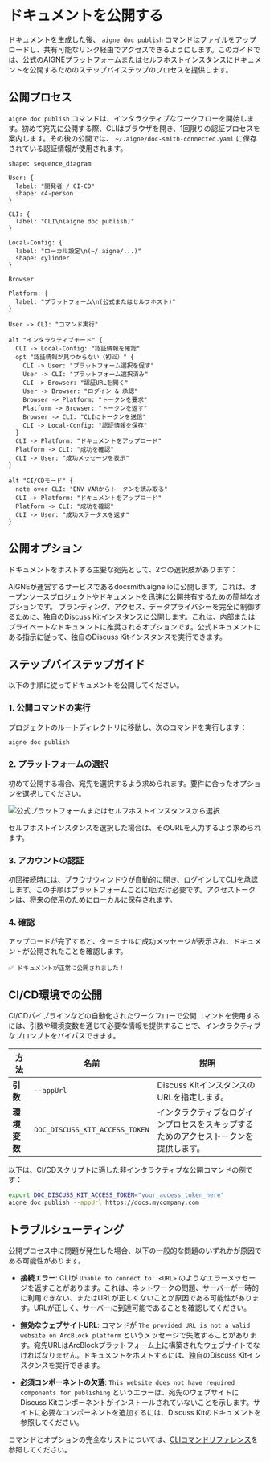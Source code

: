 # ドキュメントを公開する

ドキュメントを生成した後、 `aigne doc publish` コマンドはファイルをアップロードし、共有可能なリンク経由でアクセスできるようにします。このガイドでは、公式のAIGNEプラットフォームまたはセルフホストインスタンスにドキュメントを公開するためのステップバイステップのプロセスを提供します。

## 公開プロセス

`aigne doc publish` コマンドは、インタラクティブなワークフローを開始します。初めて宛先に公開する際、CLIはブラウザを開き、1回限りの認証プロセスを案内します。その後の公開では、 `~/.aigne/doc-smith-connected.yaml` に保存されている認証情報が使用されます。

```d2 公開ワークフロー icon=lucide:upload-cloud
shape: sequence_diagram

User: {
  label: "開発者 / CI-CD"
  shape: c4-person
}

CLI: {
  label: "CLI\n(aigne doc publish)"
}

Local-Config: {
  label: "ローカル設定\n(~/.aigne/...)"
  shape: cylinder
}

Browser

Platform: {
  label: "プラットフォーム\n(公式またはセルフホスト)"
}

User -> CLI: "コマンド実行"

alt "インタラクティブモード" {
  CLI -> Local-Config: "認証情報を確認"
  opt "認証情報が見つからない（初回）" {
    CLI -> User: "プラットフォーム選択を促す"
    User -> CLI: "プラットフォーム選択済み"
    CLI -> Browser: "認証URLを開く"
    User -> Browser: "ログイン & 承認"
    Browser -> Platform: "トークンを要求"
    Platform -> Browser: "トークンを返す"
    Browser -> CLI: "CLIにトークンを送信"
    CLI -> Local-Config: "認証情報を保存"
  }
  CLI -> Platform: "ドキュメントをアップロード"
  Platform -> CLI: "成功を確認"
  CLI -> User: "成功メッセージを表示"
}

alt "CI/CDモード" {
  note over CLI: "ENV VARからトークンを読み取る"
  CLI -> Platform: "ドキュメントをアップロード"
  Platform -> CLI: "成功を確認"
  CLI -> User: "成功ステータスを返す"
}
```

## 公開オプション

ドキュメントをホストする主要な宛先として、2つの選択肢があります：

<x-cards data-columns="2">
  <x-card data-title="公式プラットフォーム" data-icon="lucide:globe">
    AIGNEが運営するサービスであるdocsmith.aigne.ioに公開します。これは、オープンソースプロジェクトやドキュメントを迅速に公開共有するための簡単なオプションです。
  </x-card>
  <x-card data-title="セルフホストインスタンス" data-icon="lucide:server">
    ブランディング、アクセス、データプライバシーを完全に制御するために、独自のDiscuss Kitインスタンスに公開します。これは、内部またはプライベートなドキュメントに推奨されるオプションです。公式ドキュメントにある指示に従って、独自のDiscuss Kitインスタンスを実行できます。
  </x-card>
</x-cards>

## ステップバイステップガイド

以下の手順に従ってドキュメントを公開してください。

### 1. 公開コマンドの実行

プロジェクトのルートディレクトリに移動し、次のコマンドを実行します：

```bash ターミナル icon=lucide:terminal
aigne doc publish
```

### 2. プラットフォームの選択

初めて公開する場合、宛先を選択するよう求められます。要件に合ったオプションを選択してください。

![公式プラットフォームまたはセルフホストインスタンスから選択](https://docsmith.aigne.io/image-bin/uploads/9fd929060b5abe13d0_3cf5eb7aea85aa.png)

セルフホストインスタンスを選択した場合は、そのURLを入力するよう求められます。

### 3. アカウントの認証

初回接続時には、ブラウザウィンドウが自動的に開き、ログインしてCLIを承認します。この手順はプラットフォームごとに1回だけ必要です。アクセストークンは、将来の使用のためにローカルに保存されます。

### 4. 確認

アップロードが完了すると、ターミナルに成功メッセージが表示され、ドキュメントが公開されたことを確認します。

```
✅ ドキュメントが正常に公開されました！
```

## CI/CD環境での公開

CI/CDパイプラインなどの自動化されたワークフローで公開コマンドを使用するには、引数や環境変数を通じて必要な情報を提供することで、インタラクティブなプロンプトをバイパスできます。

| 方法 | 名前 | 説明 |
|---|---|---|
| **引数** | `--appUrl` | Discuss KitインスタンスのURLを指定します。 |
| **環境変数** | `DOC_DISCUSS_KIT_ACCESS_TOKEN` | インタラクティブなログインプロセスをスキップするためのアクセストークンを提供します。 |

以下は、CI/CDスクリプトに適した非インタラクティブな公開コマンドの例です：

```bash CI/CDの例 icon=lucide:workflow
export DOC_DISCUSS_KIT_ACCESS_TOKEN="your_access_token_here"
aigne doc publish --appUrl https://docs.mycompany.com
```

## トラブルシューティング

公開プロセス中に問題が発生した場合、以下の一般的な問題のいずれかが原因である可能性があります。

- **接続エラー**: CLIが `Unable to connect to: <URL>` のようなエラーメッセージを返すことがあります。これは、ネットワークの問題、サーバーが一時的に利用できない、またはURLが正しくないことが原因である可能性があります。URLが正しく、サーバーに到達可能であることを確認してください。

- **無効なウェブサイトURL**: コマンドが `The provided URL is not a valid website on ArcBlock platform` というメッセージで失敗することがあります。宛先URLはArcBlockプラットフォーム上に構築されたウェブサイトでなければなりません。ドキュメントをホストするには、独自のDiscuss Kitインスタンスを実行できます。

- **必須コンポーネントの欠落**: `This website does not have required components for publishing` というエラーは、宛先のウェブサイトにDiscuss Kitコンポーネントがインストールされていないことを示します。サイトに必要なコンポーネントを追加するには、Discuss Kitのドキュメントを参照してください。

コマンドとオプションの完全なリストについては、[CLIコマンドリファレンス](./cli-reference.md)を参照してください。